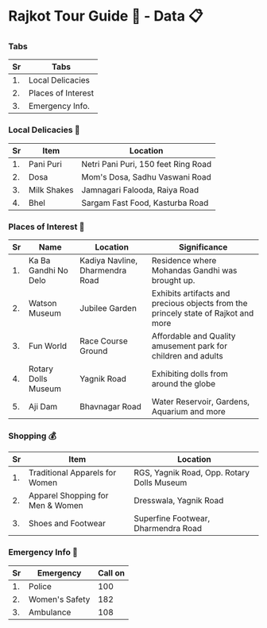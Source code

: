 # Rajkot Tour Guide :rocket: - Data :clipboard:

### Tabs
| Sr | Tabs |
|----|------|
| 1. | Local Delicacies |
| 2. | Places of Interest |
| 3. | Emergency Info. |

### Local Delicacies :fork_and_knife:
| Sr | Item | Location |
|----|------|----------|
| 1. | Pani Puri | Netri Pani Puri, 150 feet Ring Road |
| 2. | Dosa | Mom's Dosa, Sadhu Vaswani Road |
| 3. | Milk Shakes | Jamnagari Falooda, Raiya Road |
| 4. | Bhel | Sargam Fast Food, Kasturba Road |

### Places of Interest :minibus:
| Sr | Name | Location | Significance |
|----|------|----------|--------------|
| 1. | Ka Ba Gandhi No Delo | Kadiya Navline, Dharmendra Road | Residence where Mohandas Gandhi was brought up. |
| 2. | Watson Museum | Jubilee Garden | Exhibits artifacts and precious objects from the princely state of Rajkot and more |
| 3. | Fun World | Race Course Ground | Affordable and Quality amusement park for children and adults |
| 4. | Rotary Dolls Museum | Yagnik Road | Exhibiting dolls from around the globe |
| 5. | Aji Dam | Bhavnagar Road | Water Reservoir, Gardens, Aquarium and more |

### Shopping :moneybag:
| Sr | Item | Location |
|----|------|----------|
| 1. | Traditional Apparels for Women | RGS, Yagnik Road, Opp. Rotary Dolls Museum |
| 2. | Apparel Shopping for Men & Women | Dresswala, Yagnik Road |
| 3. | Shoes and Footwear | Superfine Footwear, Dharmendra Road |

### Emergency Info :rotating_light:
| Sr | Emergency | Call on |
|----|-----------|---------|
| 1. | Police | 100 |
| 2. | Women's Safety | 182 |
| 3. | Ambulance | 108 |
